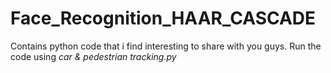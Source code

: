 # Face_Recognition_HAAR_CASCADE
Contains python code that i find interesting to share with you guys.
Run the code using *car & pedestrian tracking.py*
